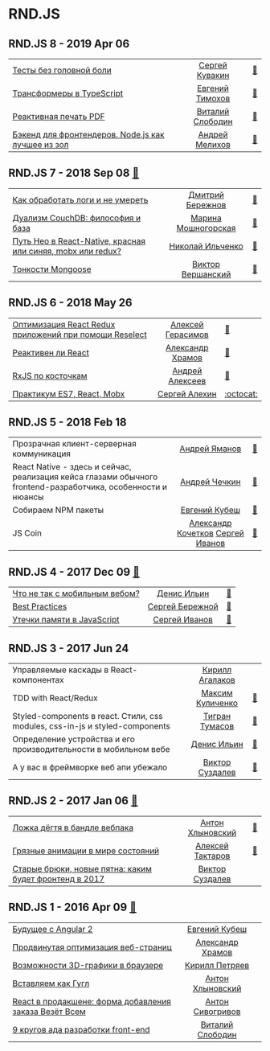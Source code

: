 # RND.JS

## RND.JS 8 - 2019 Apr 06 
| | | |
| --- | :---: | --- |
| [Тесты без головной боли](https://www.youtube.com/watch?v=sJtU_tRLo-Q)  |  [Сергей Кувакин](speakers&#x2F;Сергей%20Кувакин.md)  | [:notebook:](https://docs.google.com/presentation/d/1JdXaVgYrXCNb143YeMC73G5-CvTHl7loR7YEsq8Uoc4/edit)   |
| [Трансформеры в TypeScript](https://www.youtube.com/watch?v=8PItIHFdvrE)  |  [Евгений Тимохов](speakers&#x2F;Евгений%20Тимохов.md)  | [:notebook:](https://docs.google.com/presentation/d/1krTXv17p1_BSoT4DTjTheps2pyJIQXHnxIms1xeaYS4/edit)   |
| [Реактивная печать PDF](https://www.youtube.com/watch?v=jnAgIjcPXt0)  |  [Виталий Слободин](speakers&#x2F;Виталий%20Слободин.md)  | [:notebook:](https://www.beautiful.ai/deck/-L_XcxEMFS2ChDuAK5Oa/Reactive-PDF-Printing)   |
| [Бэкенд для фронтендеров. Node.js как лучшее из зол](https://www.youtube.com/watch?v=_LTof44zRYQ)  |  [Андрей Мелихов](speakers&#x2F;Андрей%20Мелихов.md)  | [:notebook:](https://vk.com/doc475435776_498757154?hash=be3dd7cfd5b0499ebe&dl=75dcf5ee53c7184089)   |
## RND.JS 7 - 2018 Sep 08 [:movie_camera:](https:&#x2F;&#x2F;www.youtube.com&#x2F;watch?v&#x3D;G0BMjOeWmg4)
| | | |
| --- | :---: | --- |
| [Как обработать логи и не умереть](https://www.youtube.com/watch?v=G0BMjOeWmg4&t=2766s)  |  [Дмитрий Бережнов](speakers&#x2F;Дмитрий%20Бережнов.md)  | [:notebook:](https://vk.com/doc-116797910_474510732?hash=1c4b3c4223586ea2c5&dl=4c1807a141dba5d699)   |
| [Дуализм CouchDB: философия и база](https://www.youtube.com/watch?v=G0BMjOeWmg4&t=4086s)  |  [Марина Мошногорская](speakers&#x2F;Марина%20Мошногорская.md)  | [:notebook:](https://vk.com/doc-116797910_474510811?hash=1b3767e56ff221e4fd&dl=b285f87f1d5cc2b773)   |
| [Путь Нео в React-Native, красная или синяя, mobx или redux?](https://www.youtube.com/watch?v=G0BMjOeWmg4&t=5606s)  |  [Николай Ильченко](speakers&#x2F;Николай%20Ильченко.md)  | [:notebook:](https://vk.com/doc-116797910_474510859?hash=093b4b2e60a9cc7f38&dl=96998e06ffda677225)   |
| [Тонкости Mongoose](https://www.youtube.com/watch?v=G0BMjOeWmg4&t=10000s)  |  [Виктор Вершанский](speakers&#x2F;Виктор%20Вершанский.md)  | [:notebook:](https://vk.com/away.php?to=http%3A%2F%2Fmongooser.com%2F&post=-116797910_227&cc_key=)   |
## RND.JS 6 - 2018 May 26 
| | | |
| --- | :---: | --- |
| [Оптимизация React Redux приложений при помощи Reselect](https://youtu.be/elCwlVuEgqs)  |  [Алексей Герасимов](speakers&#x2F;Алексей%20Герасимов.md)  | [:notebook:](https://docs.google.com/presentation/d/1phwOWESw--Ndxt1K5AuFjf0O5fHVxQZFXOaDgsrupEE/edit#slide=id.p)   |
| [Реактивен ли React](https://youtu.be/Pmp5JVd0Eok)  |  [Александр Храмов](speakers&#x2F;Александр%20Храмов.md)  | [:notebook:](https://vk.com/doc475435776_467217490?hash=b32946dccb31f29a40&dl=69fb419d2a2c1ef2f9)   |
| [RxJS по косточкам](https://youtu.be/2otvaKKUXto)  |  [Андрей Алексеев](speakers&#x2F;Андрей%20Алексеев.md)  | [:notebook:](https://aalexeev239.github.io/rxjs-intro/)   |
| [Практикум ES7, React, Mobx](https://youtu.be/u1qogKC8VL4)  |  [Сергей Алехин](speakers&#x2F;Сергей%20Алехин.md)  |  [:octocat:](https://bitbucket.org/sa18/finrostdemo)  |
## RND.JS 5 - 2018 Feb 18 
| | | |
| --- | :---: | --- |
| Прозрачная клиент-серверная коммуникация  |  [Андрей Яманов](speakers&#x2F;Андрей%20Яманов.md)  | [:notebook:](https://vk.com/doc5938234_460241963?hash=a339c346ea70be6a36&dl=f5f21a3cac0cfc102c)   |
| React Native - здесь и сейчас, реализация кейса глазами обычного frontend-разработчикa, особенности и нюансы  |  [Андрей Чечкин](speakers&#x2F;Андрей%20Чечкин.md)  | [:notebook:](https://vk.com/doc5938234_460241961?hash=1d0d6ddb2b12ffb452&dl=bc114c5d9f4a9fa3c2)   |
| Собираем NPM пакеты  |  [Евгений Кубеш](speakers&#x2F;Евгений%20Кубеш.md)  | [:notebook:](https://vk.com/doc5938234_460241785?hash=8c64e1dd2ed8a397ad&dl=bcf5b2ba877e1d3f1e)   |
| JS Coin  |  [Александр Кочетков](speakers&#x2F;Александр%20Кочетков.md)  [Сергей Иванов](speakers&#x2F;Сергей%20Иванов.md)  | [:notebook:](https://vk.com/away.php?to=http%3A%2F%2Fslides.com%2Fxufocoder%2Fjs-coin&post=-116797910_165)   |
## RND.JS 4 - 2017 Dec 09 [:movie_camera:](https:&#x2F;&#x2F;www.youtube.com&#x2F;watch?v&#x3D;bO3gwHyMHgY)
| | | |
| --- | :---: | --- |
| [Что не так с мобильным вебом?](https://www.youtube.com/watch?v=bO3gwHyMHgY)  |  [Денис Ильин](speakers&#x2F;Денис%20Ильин.md)  | [:notebook:](https://www.dropbox.com/s/mc7brast2glstc7)   |
| [Best Practices](https://youtu.be/bO3gwHyMHgY?t=2943)  |  [Сергей Бережной](speakers&#x2F;Сергей%20Бережной.md)  | [:notebook:](https://yadi.sk/d/8TO6w8RT3QTjoe)   |
| [Утечки памяти в JavaScript](https://youtu.be/bO3gwHyMHgY?t=7415)  |  [Сергей Иванов](speakers&#x2F;Сергей%20Иванов.md)  | [:notebook:](http://slides.com/xufocoder/memory-leaks-in-the-javascript-4)   |
## RND.JS 3 - 2017 Jun 24 
| | | |
| --- | :---: | --- |
| Управляемые каскады в React-компонентах  |  [Кирилл Агалаков](speakers&#x2F;Кирилл%20Агалаков.md)  |    |
| TDD with React&#x2F;Redux  |  [Максим Куличенко](speakers&#x2F;Максим%20Куличенко.md)  | [:notebook:](https://vk.com/doc5938234_447502185?hash=e125e818d6315db385&dl=aa671f06897095a41a)   |
| Styled-components в react. Стили, css modules, css-in-js и styled-components  |  [Тигран Тумасов](speakers&#x2F;Тигран%20Тумасов.md)  | [:notebook:](https://vk.com/doc5938234_457315157?hash=f80f35b1b0c5112ab4&dl=3733fe2c985c3563f2)   |
| Определение устройства и его производительности в мобильном вебе  |  [Денис Ильин](speakers&#x2F;Денис%20Ильин.md)  | [:notebook:](https://vk.com/doc5938234_447529846?hash=5dd823286936cb4ac9&dl=86d4ff4ce07df699e3)   |
| А у вас в фреймворке веб апи убежало  |  [Виктор Суздалев](speakers&#x2F;Виктор%20Суздалев.md)  | [:notebook:](https://vk.com/doc5938234_447529815?hash=12eef949a79ddf1f55&dl=b09ecde868994d3b1f)   |
## RND.JS 2 - 2017 Jan 06 [:movie_camera:](https:&#x2F;&#x2F;youtu.be&#x2F;fLX4-Ys9avw)
| | | |
| --- | :---: | --- |
| [Ложка дёгтя в бандле вебпака](https://youtu.be/fLX4-Ys9avw?t=1393)  |  [Антон Хлыновский](speakers&#x2F;Антон%20Хлыновский.md)  | [:notebook:](https://speakerdeck.com/subzey/lozhka-dioghtia-v-bandlie-viebpaka)   |
| [Грязные анимации в мире состояний](https://youtu.be/fLX4-Ys9avw?t=2764)  |  [Алексей Тактаров](speakers&#x2F;Алексей%20Тактаров.md)  | [:notebook:](https://molefrog.github.io/stateful-animations/)   |
| [Старые брюки, новые пятна: каким будет фронтенд в 2017](https://youtu.be/fLX4-Ys9avw?t=4161)  |  [Виктор Суздалев](speakers&#x2F;Виктор%20Суздалев.md)  |    |
## RND.JS 1 - 2016 Apr 09 [:movie_camera:](https:&#x2F;&#x2F;youtu.be&#x2F;2tn91h2i2BQ)
| | | |
| --- | :---: | --- |
| [Будущее с Angular 2](https://youtu.be/2tn91h2i2BQ?t=1033)  |  [Евгений Кубеш](speakers&#x2F;Евгений%20Кубеш.md)  |    |
| [Продвинутая оптимизация веб-страниц](https://youtu.be/2tn91h2i2BQ?t=2574)  |  [Александр Храмов](speakers&#x2F;Александр%20Храмов.md)  |    |
| [Возможности 3D-графики в браузере](https://youtu.be/2tn91h2i2BQ?t=3946)  |  [Кирилл Петряев](speakers&#x2F;Кирилл%20Петряев.md)  |    |
| [Вставляем как Гугл](https://youtu.be/2tn91h2i2BQ?t=6537)  |  [Антон Хлыновский](speakers&#x2F;Антон%20Хлыновский.md)  |    |
| [React в продакшене: форма добавления заказа Везёт Всем](https://youtu.be/2tn91h2i2BQ?t=7914)  |  [Антон Сивогривов](speakers&#x2F;Антон%20Сивогривов.md)  |    |
| [9 кругов ада разработки front-end](https://youtu.be/2tn91h2i2BQ?t=9463)  |  [Виталий Слободин](speakers&#x2F;Виталий%20Слободин.md)  |    |
